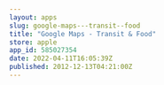 ```yaml
---
layout: apps
slug: google-maps---transit--food
title: "Google Maps - Transit & Food"
store: apple
app_id: 585027354
date: 2022-04-11T16:05:39Z
published: 2012-12-13T04:21:00Z
---
```

